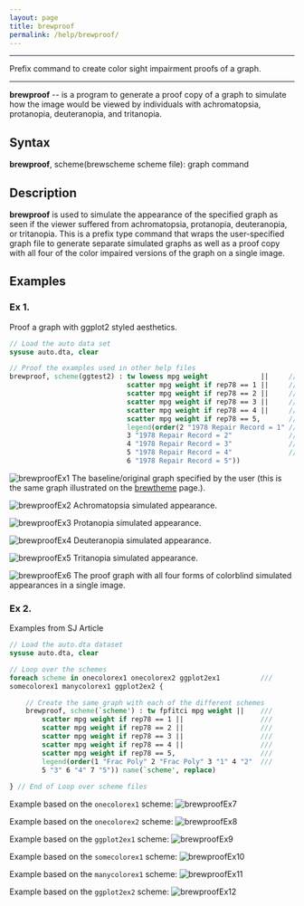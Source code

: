 ```yaml
---
layout: page
title: brewproof
permalink: /help/brewproof/
---
```



<hr>
Prefix command to create color sight impairment proofs of a graph.
<hr>
  
__brewproof__ -- is a program to generate a proof copy of a graph to simulate how the image would be viewed by individuals with achromatopsia, protanopia, deuteranopia, and tritanopia.
 
## Syntax
 
__brewproof__, scheme(brewscheme scheme file): graph command
 
## Description
 
__brewproof__ is used to simulate the appearance of the specified graph as seen if the viewer suffered from achromatopsia, protanopia, deuteranopia, or tritanopia.  This is a prefix type command that wraps the user-specified graph file to generate separate simulated graphs as well as a proof copy with all four of the color impaired versions of the graph on a single image.
 
## Examples
 
### Ex 1.
Proof a graph with ggplot2 styled aesthetics.
 
```Stata
// Load the auto data set
sysuse auto.dta, clear

// Proof the examples used in other help files
brewproof, scheme(ggtest2) : tw lowess mpg weight             ||     ///   
                             scatter mpg weight if rep78 == 1 ||     ///   
                             scatter mpg weight if rep78 == 2 ||     ///   
                             scatter mpg weight if rep78 == 3 ||     ///   
                             scatter mpg weight if rep78 == 4 ||     ///   
                             scatter mpg weight if rep78 == 5,       ///   
                             legend(order(2 "1978 Repair Record = 1" ///   
                             3 "1978 Repair Record = 2"              ///   
                             4 "1978 Repair Record = 3"              ///   
                             5 "1978 Repair Record = 4"              ///   
                             6 "1978 Repair Record = 5")) 
``` 

![brewproofEx1](../img/brewproofex1.png)
The baseline/original graph specified by the user (this is the same graph illustrated on the [brewtheme](https://wbuchanan.github.io/brewscheme/brewtheme/) page.).

![brewproofEx2](../img/brewproofex2.png)
Achromatopsia simulated appearance.

![brewproofEx3](../img/brewproofex3.png)
Protanopia simulated appearance.

![brewproofEx4](../img/brewproofex4.png)
Deuteranopia simulated appearance.

![brewproofEx5](../img/brewproofex5.png)
Tritanopia simulated appearance.

![brewproofEx6](../img/brewproofex6.png)
The proof graph with all four forms of colorblind simulated appearances in a single image.

### Ex 2.
Examples from SJ Article

```Stata
// Load the auto.dta dataset
sysuse auto.dta, clear

// Loop over the schemes
foreach scheme in onecolorex1 onecolorex2 ggplot2ex1          ///   
somecolorex1 manycolorex1 ggplot2ex2 { 

    // Create the same graph with each of the different schemes
    brewproof, scheme(`scheme') : tw fpfitci mpg weight ||    ///   
        scatter mpg weight if rep78 == 1 ||                   ///   
        scatter mpg weight if rep78 == 2 ||                   ///   
        scatter mpg weight if rep78 == 3 ||                   ///    
        scatter mpg weight if rep78 == 4 ||                   ///    
        scatter mpg weight if rep78 == 5,                     ///   
        legend(order(1 "Frac Poly" 2 "Frac Poly" 3 "1" 4 "2"  ///   
        5 "3" 6 "4" 7 "5")) name(`scheme', replace)
            
} // End of Loop over scheme files
```

Example based on the `onecolorex1` scheme:
![brewproofEx7](../img/brewProof_onecolorex1.png)

Example based on the `onecolorex2` scheme:
![brewproofEx8](../img/brewProof_onecolorex2.png)

Example based on the `ggplot2ex1` scheme:
![brewproofEx9](../img/brewProof_ggplot2ex1.png)

Example based on the `somecolorex1` scheme:
![brewproofEx10](../img/brewProof_somecolorex1.png)

Example based on the `manycolorex1` scheme:
![brewproofEx11](../img/brewProof_manycolorex1.png)

Example based on the `ggplot2ex2` scheme:
![brewproofEx12](../img/brewProof_ggplot2ex2.png)



